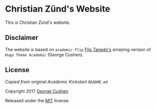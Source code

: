 # Christian Zünd's Website

This is Christian Zünd's website.

## Disclaimer

The website is based on `academic-flip` [Flip Tanedo's](https://github.com/fliptanedo) amazing version of `Hugo Theme Academic` (George Cushen).

## License

*Copied from original Academic Kickstart `README.md`*

Copyright 2017 [George Cushen](https://georgecushen.com).

Released under the [MIT](https://github.com/sourcethemes/academic-kickstart/blob/master/LICENSE.md) license.